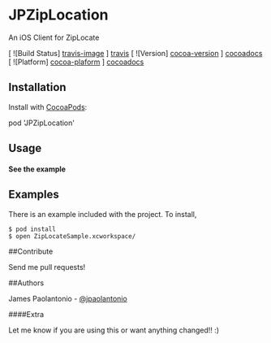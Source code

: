 JPZipLocation
=============

An iOS Client for ZipLocate

[ ![Build Status] [travis-image] ] [travis]
[ ![Version] [cocoa-version] ] [cocoadocs]
[ ![Platform] [cocoa-plaform] ] [cocoadocs]

## Installation

Install with [CocoaPods](http://cocoapods.org):

pod 'JPZipLocation'

## Usage

#### See the example

## Examples

There is an example included with the project. To install, 

```
$ pod install
$ open ZipLocateSample.xcworkspace/
```

##Contribute

Send me pull requests!

##Authors

James Paolantonio - [@jpaolantonio](http://twitter.com/jPaolantonio)

####Extra 

Let me know if you are using this or want anything changed!! :)

[travis]: https://travis-ci.org/jPaolantonio/ZipLocateiOS
[travis-image]: http://img.shields.io/travis/jPaolantonio/ZipLocateiOS.svg?branch=master

[cocoadocs]: http://cocoadocs.org/docsets/JPZipLocation
[cocoa-version]: http://cocoapod-badges.herokuapp.com/v/JPZipLocation/badge.png
[cocoa-plaform]: http://cocoapod-badges.herokuapp.com/p/JPZipLocation/badge.png

